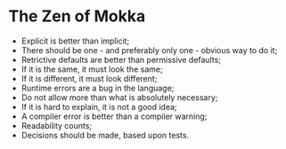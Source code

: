 # The Zen of Mokka

- Explicit is better than implicit;
- There should be one - and preferably only one - obvious way to do it;
- Retrictive defaults are better than permissive defaults;
- If it is the same, it must look the same;
- If it is different, it must look different;
- Runtime errors are a bug in the language;
- Do not allow more than what is absolutely necessary;
- If it is hard to explain, it is not a good idea;
- A compiler error is better than a compiler warning;
- Readability counts;
- Decisions should be made, based upon tests.
